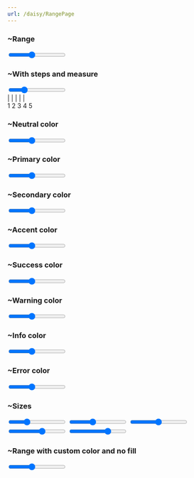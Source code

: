 ```yaml
---
url: /daisy/RangePage
---
```






### ~Range
<input type="range" min="0" max="100" value="40" class="range" />




### ~With steps and measure
<div class="w-full max-w-xs">
  <input type="range" min="0" max="100" value="25" class="range" step="25" />
  <div class="flex justify-between px-2.5 mt-2 text-xs">
    <span>|</span>
    <span>|</span>
    <span>|</span>
    <span>|</span>
    <span>|</span>
  </div>
  <div class="flex justify-between px-2.5 mt-2 text-xs">
    <span>1</span>
    <span>2</span>
    <span>3</span>
    <span>4</span>
    <span>5</span>
  </div>
</div>




### ~Neutral color
<input type="range" min="0" max="100" value="40" class="range range-neutral" />




### ~Primary color
<input type="range" min="0" max="100" value="40" class="range range-primary" />




### ~Secondary color
<input type="range" min="0" max="100" value="40" class="range range-secondary" />




### ~Accent color
<input type="range" min="0" max="100" value="40" class="range range-accent" />




### ~Success color
<input type="range" min="0" max="100" value="40" class="range range-success" />




### ~Warning color
<input type="range" min="0" max="100" value="40" class="range range-warning" />




### ~Info color
<input type="range" min="0" max="100" value="40" class="range range-info" />




### ~Error color
<input type="range" min="0" max="100" value="40" class="range range-error" />




### ~Sizes
<div class="flex flex-col gap-4 w-full max-w-xs">
  <input type="range" min="0" max="100" value="30" class="range range-xs" />
  <input type="range" min="0" max="100" value="40" class="range range-sm" />
  <input type="range" min="0" max="100" value="50" class="range range-md" />
  <input type="range" min="0" max="100" value="60" class="range range-lg" />
  <input type="range" min="0" max="100" value="70" class="range range-xl" />
</div>




### ~Range with custom color and no fill
<input type="range" min="0" max="100" value="40" class="range text-blue-300 [--range-bg:orange] [--range-thumb:blue] [--range-fill:0]" />


